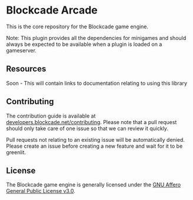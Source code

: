 # Blockcade Arcade

This is the core repository for the Blockcade game engine.

Note: This plugin provides all the dependencies for minigames and should always be expected to be available when a plugin is loaded on a gameserver.

## Resources

Soon - This will contain links to documentation relating to using this library

## Contributing

The contribution guide is available at [developers.blockcade.net/contributing](https://developers.blockcade.net/contributing).
Please note that a pull request should only take care of one issue so that we can review it quickly.

Pull requests not relating to an existing issue will be automatically denied. Please create an issue before creating a new feature and wait for it to be greenlit.

## License

The Blockcade game engine is generally licensed under the [GNU Affero General Public License v3.0](https://www.gnu.org/licenses/agpl-3.0.en.html).
